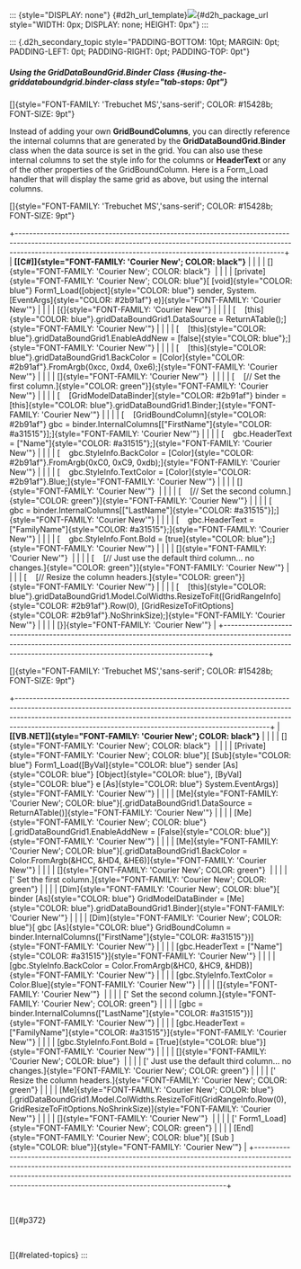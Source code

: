 ::: {style="DISPLAY: none"}
[](ms-xhelp:///?Id=d2h_url_template){#d2h_url_template}![](!package_url!){#d2h_package_url style="WIDTH: 0px; DISPLAY: none; HEIGHT: 0px"}
:::

::: {.d2h_secondary_topic style="PADDING-BOTTOM: 10pt; MARGIN: 0pt; PADDING-LEFT: 0pt; PADDING-RIGHT: 0pt; PADDING-TOP: 0pt"}
##### Using the GridDataBoundGrid.Binder Class {#using-the-griddataboundgrid.binder-class style="tab-stops: 0pt"}

[]{style="FONT-FAMILY: 'Trebuchet MS','sans-serif'; COLOR: #15428b; FONT-SIZE: 9pt"} 

Instead of adding your own **GridBoundColumns**, you can directly reference the internal columns that are generated by the **GridDataBoundGrid.Binder** class when the data source is set in the grid. You can also use these internal columns to set the style info for the columns or **HeaderText** or any of the other properties of the GridBoundColumn. Here is a Form_Load handler that will display the same grid as above, but using the internal columns.

[]{style="FONT-FAMILY: 'Trebuchet MS','sans-serif'; COLOR: #15428b; FONT-SIZE: 9pt"} 

+--------------------------------------------------------------------------------------------------------------------------------------------------------------------------------------------------------------------------------------+
| **[\[C#\]]{style="FONT-FAMILY: 'Courier New'; COLOR: black"}**                                                                                                                                                                       |
|                                                                                                                                                                                                                                      |
| []{style="FONT-FAMILY: 'Courier New'; COLOR: black"}                                                                                                                                                                                 |
|                                                                                                                                                                                                                                      |
| [private]{style="FONT-FAMILY: 'Courier New'; COLOR: blue"}[ [void]{style="COLOR: blue"} Form1_Load([object]{style="COLOR: blue"} sender, System.[EventArgs]{style="COLOR: #2b91af"} e)]{style="FONT-FAMILY: 'Courier New'"}          |
|                                                                                                                                                                                                                                      |
| [{]{style="FONT-FAMILY: 'Courier New'"}                                                                                                                                                                                              |
|                                                                                                                                                                                                                                      |
| [    [this]{style="COLOR: blue"}.gridDataBoundGrid1.DataSource = ReturnATable();]{style="FONT-FAMILY: 'Courier New'"}                                                                                                                |
|                                                                                                                                                                                                                                      |
| [    [this]{style="COLOR: blue"}.gridDataBoundGrid1.EnableAddNew = [false]{style="COLOR: blue"};]{style="FONT-FAMILY: 'Courier New'"}                                                                                                |
|                                                                                                                                                                                                                                      |
| [    [this]{style="COLOR: blue"}.gridDataBoundGrid1.BackColor = [Color]{style="COLOR: #2b91af"}.FromArgb(0xcc, 0xd4, 0xe6);]{style="FONT-FAMILY: 'Courier New'"}                                                                     |
|                                                                                                                                                                                                                                      |
| []{style="FONT-FAMILY: 'Courier New'"}                                                                                                                                                                                               |
|                                                                                                                                                                                                                                      |
| [    [// Set the first column.]{style="COLOR: green"}]{style="FONT-FAMILY: 'Courier New'"}                                                                                                                                           |
|                                                                                                                                                                                                                                      |
| [    [GridModelDataBinder]{style="COLOR: #2b91af"} binder = [this]{style="COLOR: blue"}.gridDataBoundGrid1.Binder;]{style="FONT-FAMILY: 'Courier New'"}                                                                              |
|                                                                                                                                                                                                                                      |
| [    [GridBoundColumn]{style="COLOR: #2b91af"} gbc = binder.InternalColumns\[[\"FirstName\"]{style="COLOR: #a31515"}\];]{style="FONT-FAMILY: 'Courier New'"}                                                                         |
|                                                                                                                                                                                                                                      |
| [    gbc.HeaderText = [\"Name\"]{style="COLOR: #a31515"};]{style="FONT-FAMILY: 'Courier New'"}                                                                                                                                       |
|                                                                                                                                                                                                                                      |
| [    gbc.StyleInfo.BackColor = [Color]{style="COLOR: #2b91af"}.FromArgb(0xC0, 0xC9, 0xdb);]{style="FONT-FAMILY: 'Courier New'"}                                                                                                      |
|                                                                                                                                                                                                                                      |
| [    gbc.StyleInfo.TextColor = [Color]{style="COLOR: #2b91af"}.Blue;]{style="FONT-FAMILY: 'Courier New'"}                                                                                                                            |
|                                                                                                                                                                                                                                      |
| []{style="FONT-FAMILY: 'Courier New'"}                                                                                                                                                                                               |
|                                                                                                                                                                                                                                      |
| [    [// Set the second column.]{style="COLOR: green"}]{style="FONT-FAMILY: 'Courier New'"}                                                                                                                                          |
|                                                                                                                                                                                                                                      |
| [    gbc = binder.InternalColumns\[[\"LastName\"]{style="COLOR: #a31515"}\];]{style="FONT-FAMILY: 'Courier New'"}                                                                                                                    |
|                                                                                                                                                                                                                                      |
| [    gbc.HeaderText = [\"FamilyName\"]{style="COLOR: #a31515"};]{style="FONT-FAMILY: 'Courier New'"}                                                                                                                                 |
|                                                                                                                                                                                                                                      |
| [    gbc.StyleInfo.Font.Bold = [true]{style="COLOR: blue"};]{style="FONT-FAMILY: 'Courier New'"}                                                                                                                                     |
|                                                                                                                                                                                                                                      |
| []{style="FONT-FAMILY: 'Courier New'"}                                                                                                                                                                                               |
|                                                                                                                                                                                                                                      |
| [    [// Just use the default third column\... no changes.]{style="COLOR: green"}]{style="FONT-FAMILY: 'Courier New'"}                                                                                                               |
|                                                                                                                                                                                                                                      |
| [    [// Resize the column headers.]{style="COLOR: green"}]{style="FONT-FAMILY: 'Courier New'"}                                                                                                                                      |
|                                                                                                                                                                                                                                      |
| [    [this]{style="COLOR: blue"}.gridDataBoundGrid1.Model.ColWidths.ResizeToFit([GridRangeInfo]{style="COLOR: #2b91af"}.Row(0), [GridResizeToFitOptions]{style="COLOR: #2b91af"}.NoShrinkSize);]{style="FONT-FAMILY: 'Courier New'"} |
|                                                                                                                                                                                                                                      |
| [}]{style="FONT-FAMILY: 'Courier New'"}                                                                                                                                                                                              |
+--------------------------------------------------------------------------------------------------------------------------------------------------------------------------------------------------------------------------------------+

[]{style="FONT-FAMILY: 'Trebuchet MS','sans-serif'; COLOR: #15428b; FONT-SIZE: 9pt"} 

+----------------------------------------------------------------------------------------------------------------------------------------------------------------------------------------------------------------------------------------------------------------------------------------------------------------+
| **[\[VB.NET\]]{style="FONT-FAMILY: 'Courier New'; COLOR: black"}**                                                                                                                                                                                                                                             |
|                                                                                                                                                                                                                                                                                                                |
| []{style="FONT-FAMILY: 'Courier New'; COLOR: black"}                                                                                                                                                                                                                                                           |
|                                                                                                                                                                                                                                                                                                                |
| [Private]{style="FONT-FAMILY: 'Courier New'; COLOR: blue"}[ [Sub]{style="COLOR: blue"} Form1_Load([ByVal]{style="COLOR: blue"} sender [As]{style="COLOR: blue"} [Object]{style="COLOR: blue"}, [ByVal]{style="COLOR: blue"} e [As]{style="COLOR: blue"} System.EventArgs)]{style="FONT-FAMILY: 'Courier New'"} |
|                                                                                                                                                                                                                                                                                                                |
| [Me]{style="FONT-FAMILY: 'Courier New'; COLOR: blue"}[.gridDataBoundGrid1.DataSource = ReturnATable()]{style="FONT-FAMILY: 'Courier New'"}                                                                                                                                                                     |
|                                                                                                                                                                                                                                                                                                                |
| [Me]{style="FONT-FAMILY: 'Courier New'; COLOR: blue"}[.gridDataBoundGrid1.EnableAddNew = [False]{style="COLOR: blue"}]{style="FONT-FAMILY: 'Courier New'"}                                                                                                                                                     |
|                                                                                                                                                                                                                                                                                                                |
| [Me]{style="FONT-FAMILY: 'Courier New'; COLOR: blue"}[.gridDataBoundGrid1.BackColor = Color.FromArgb(&HCC, &HD4, &HE6)]{style="FONT-FAMILY: 'Courier New'"}                                                                                                                                                    |
|                                                                                                                                                                                                                                                                                                                |
| []{style="FONT-FAMILY: 'Courier New'; COLOR: green"}                                                                                                                                                                                                                                                           |
|                                                                                                                                                                                                                                                                                                                |
| [\' Set the first column.]{style="FONT-FAMILY: 'Courier New'; COLOR: green"}                                                                                                                                                                                                                                   |
|                                                                                                                                                                                                                                                                                                                |
| [Dim]{style="FONT-FAMILY: 'Courier New'; COLOR: blue"}[ binder [As]{style="COLOR: blue"} GridModelDataBinder = [Me]{style="COLOR: blue"}.gridDataBoundGrid1.Binder]{style="FONT-FAMILY: 'Courier New'"}                                                                                                        |
|                                                                                                                                                                                                                                                                                                                |
| [Dim]{style="FONT-FAMILY: 'Courier New'; COLOR: blue"}[ gbc [As]{style="COLOR: blue"} GridBoundColumn = binder.InternalColumns([\"FirstName\"]{style="COLOR: #a31515"})]{style="FONT-FAMILY: 'Courier New'"}                                                                                                   |
|                                                                                                                                                                                                                                                                                                                |
| [gbc.HeaderText = [\"Name\"]{style="COLOR: #a31515"}]{style="FONT-FAMILY: 'Courier New'"}                                                                                                                                                                                                                      |
|                                                                                                                                                                                                                                                                                                                |
| [gbc.StyleInfo.BackColor = Color.FromArgb(&HC0, &HC9, &HDB)]{style="FONT-FAMILY: 'Courier New'"}                                                                                                                                                                                                               |
|                                                                                                                                                                                                                                                                                                                |
| [gbc.StyleInfo.TextColor = Color.Blue]{style="FONT-FAMILY: 'Courier New'"}                                                                                                                                                                                                                                     |
|                                                                                                                                                                                                                                                                                                                |
| []{style="FONT-FAMILY: 'Courier New'"}                                                                                                                                                                                                                                                                         |
|                                                                                                                                                                                                                                                                                                                |
| [\' Set the second column.]{style="FONT-FAMILY: 'Courier New'; COLOR: green"}                                                                                                                                                                                                                                  |
|                                                                                                                                                                                                                                                                                                                |
| [gbc = binder.InternalColumns([\"LastName\"]{style="COLOR: #a31515"})]{style="FONT-FAMILY: 'Courier New'"}                                                                                                                                                                                                     |
|                                                                                                                                                                                                                                                                                                                |
| [gbc.HeaderText = [\"FamilyName\"]{style="COLOR: #a31515"}]{style="FONT-FAMILY: 'Courier New'"}                                                                                                                                                                                                                |
|                                                                                                                                                                                                                                                                                                                |
| [gbc.StyleInfo.Font.Bold = [True]{style="COLOR: blue"}]{style="FONT-FAMILY: 'Courier New'"}                                                                                                                                                                                                                    |
|                                                                                                                                                                                                                                                                                                                |
| []{style="FONT-FAMILY: 'Courier New'; COLOR: blue"}                                                                                                                                                                                                                                                            |
|                                                                                                                                                                                                                                                                                                                |
| [\' Just use the default third column\... no changes.]{style="FONT-FAMILY: 'Courier New'; COLOR: green"}                                                                                                                                                                                                       |
|                                                                                                                                                                                                                                                                                                                |
| [\' Resize the column headers.]{style="FONT-FAMILY: 'Courier New'; COLOR: green"}                                                                                                                                                                                                                              |
|                                                                                                                                                                                                                                                                                                                |
| [Me]{style="FONT-FAMILY: 'Courier New'; COLOR: blue"}[.gridDataBoundGrid1.Model.ColWidths.ResizeToFit(GridRangeInfo.Row(0), GridResizeToFitOptions.NoShrinkSize)]{style="FONT-FAMILY: 'Courier New'"}                                                                                                          |
|                                                                                                                                                                                                                                                                                                                |
| []{style="FONT-FAMILY: 'Courier New'"}                                                                                                                                                                                                                                                                         |
|                                                                                                                                                                                                                                                                                                                |
| [\' Form1_Load]{style="FONT-FAMILY: 'Courier New'; COLOR: green"}                                                                                                                                                                                                                                              |
|                                                                                                                                                                                                                                                                                                                |
| [End]{style="FONT-FAMILY: 'Courier New'; COLOR: blue"}[ [Sub ]{style="COLOR: blue"}]{style="FONT-FAMILY: 'Courier New'"}                                                                                                                                                                                       |
+----------------------------------------------------------------------------------------------------------------------------------------------------------------------------------------------------------------------------------------------------------------------------------------------------------------+

 

[]{#p372} 

 

[]{#related-topics}
:::
